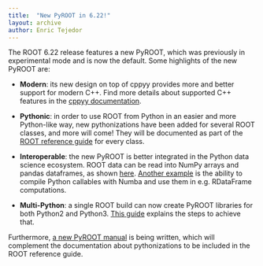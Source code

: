 ```yaml
---
title:  "New PyROOT in 6.22!"
layout: archive
author: Enric Tejedor
---
```


The ROOT 6.22 release features a new PyROOT, which was previously in experimental mode and is now the
default. Some highlights of the new PyROOT are:

- **Modern**: its new design on top of cppyy provides more and better support for modern C++. Find more
details about supported C++ features in the [cppyy documentation](https://cppyy.readthedocs.io).

- **Pythonic**: in order to use ROOT from Python in an easier and more Python-like way, new
pythonizations have been added for several ROOT classes, and more will come! They will
be documented as part of the [ROOT reference guide](https://root.cern/doc/master/index.html)
for every class.

- **Interoperable**: the new PyROOT is better integrated in the Python data science ecosystem.
ROOT data can be read into NumPy arrays and pandas dataframes, as shown
[here](https://root.cern.ch/doc/master/df026__AsNumpyArrays_8py.html).
[Another example](https://root.cern.ch/doc/master/pyroot004__NumbaDeclare_8py.html)
is the ability to compile Python callables with Numba and use them in e.g.
RDataFrame computations.

- **Multi-Python**: a single ROOT build can now create PyROOT libraries for both Python2 and Python3.
[This guide](https://root-project.github.io/web/install/build_from_source/#root-python-and-pyroot)
explains the steps to achieve that.

Furthermore, [a new PyROOT manual](https://root-project.github.io/web/manual/python/) is being
written, which will complement the documentation about pythonizations to be included in the
ROOT reference guide.
